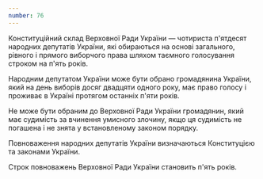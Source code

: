 ```yaml
---
number: 76
---
```


Конституційний склад Верховної Ради України — чотириста п'ятдесят народних депутатів України, які обираються на основі
загального, рівного і прямого виборчого права шляхом таємного голосування строком на п'ять років.

Народним депутатом України може бути обрано громадянина України, який на день виборів досяг двадцяти одного року, має
право голосу і проживає в Україні протягом останніх п'яти років.

Не може бути обраним до Верховної Ради України громадянин, який має судимість за вчинення умисного злочину, якщо ця
судимість не погашена і не знята у встановленому законом порядку.

Повноваження народних депутатів України визначаються Конституцією та законами України.

Строк повноважень Верховної Ради України становить п'ять років.
